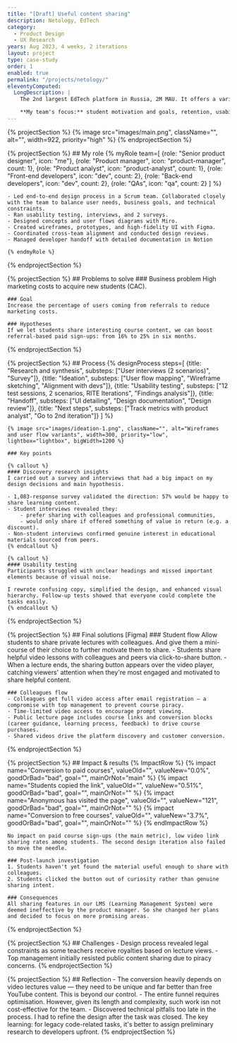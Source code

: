 ```yaml
---
title: "[Draft] Useful content sharing"
description: Netology, EdTech
category:
  - Product Design
  - UX Research
years: Aug 2023, 4 weeks, 2 iterations
layout: project
type: case-study
order: 1
enabled: true
permalink: "/projects/netology/"
eleventyComputed:
  LongDescription: |
    The 2nd largest EdTech platform in Russia, 2M MAU. It offers a variety of online IT courses from 4 months to 2 years long.

    **My team's focus:** student motivation and goals, retention, usability, LMS (Learning Management System), completing homeworks, number of active days, COR, NPS, reducing churn.
---
```


{% projectSection %}
	{% image src="images/main.png", className="", alt="", width=922, priority="high" %}
{% endprojectSection %}

{% projectSection %}
	## My role
	{% myRole team=[
			{role: "Senior product designer", icon: "me"},
			{role: "Product manager", icon: "product-manager", count: 1},
			{role: "Product analyst", icon: "product-analyst", count: 1},
			{role: "Front-end developers", icon: "dev", count: 2},
			{role: "Back-end developers", icon: "dev", count: 2},
			{role: "QAs", icon: "qa", count: 2}
		] %}

	- Led end-to-end design process in a Scrum team. Collaborated closely with the team to balance user needs, business goals, and technical constraints.
	- Ran usability testing, interviews, and 2 surveys.
	- Designed concepts and user flows diagrams with Miro.
	- Created wireframes, prototypes, and high-fidelity UI with Figma.
	- Coordinated cross-team alignment and conducted design reviews.
	- Managed developer handoff with detailed documentation in Notion

	{% endmyRole %}
{% endprojectSection %}

{% projectSection %}
	## Problems to solve
	### Business problem
	High marketing costs to acquire new students (CAC).

	### Goal
	Increase the percentage of users coming from referrals to reduce marketing costs. 

	### Hypotheses
	If we let students share interesting course content, we can boost referral-based paid sign-ups: from 16% to 25% in six months.
{% endprojectSection %}

{% projectSection %}
	## Process
	{% designProcess steps=[
		{title: "Research and synthesis", substeps: ["User interviews (2 scenarios)", "Survey"]},
		{title: "Ideation", substeps: ["User flow mapping", "Wireframe sketching", "Alignment with devs"]},
		{title: "Usability testing", substeps: ["12 test sessions, 2 scenarios, RITE Iterations", "Findings analysis"]},
		{title: "Handoff", substeps: ["UI detailing", "Design documentation", "Design review"]},
		{title: "Next steps", substeps: ["Track metrics with product analyst", "Go to 2nd iteration"]}
	] %} 

	{% image src="images/ideation-1.png", className="", alt="Wireframes and user flow variants", width=300, priority="low", lightbox="lightbox", bigWidth=1200 %}

	### Key points

	{% callout %}
	#### Discovery research insights
	I carried out a survey and interviews that had a big impact on my design decisions and main hypothesis.

	- 1,083-response survey validated the direction: 57% would be happy to share learning content.
	- Student interviews revealed they:
		- prefer sharing with colleagues and professional communities,
		- would only share if offered something of value in return (e.g. a discount).
	- Non-student interviews confirmed genuine interest in educational materials sourced from peers.
	{% endcallout %}

	{% callout %}
	#### Usability testing
	Participants struggled with unclear headings and missed important elements because of visual noise.

	I rewrote confusing copy, simplified the design, and enhanced visual hierarchy. Follow-up tests showed that everyone could complete the tasks easily.
	{% endcallout %}
{% endprojectSection %}

{% projectSection %}
	## Final solutions
	[Figma]
	### Student flow
	Allow students to share private lectures with colleagues. And give them a mini-course of their choice to further motivate them to share.
	- Students share helpful video lessons with colleagues and peers via click-to-share button.
	- When a lecture ends, the sharing button appears over the video player, catching viewers' attention when they're most engaged and motivated to share helpful content.

	### Colleagues flow
	- Colleagues get full video access after email registration — a compromise with top management to prevent course piracy.
	- Time-limited video access to encourage prompt viewing.
	- Public lecture page includes course links and conversion blocks (career guidance, learning process, feedback) to drive course purchases.
	- Shared videos drive the platform discovery and customer conversion.

{% endprojectSection %}


{% projectSection %}
	## Impact & results
	{% ImpactRow %}
		{% impact name="Conversion to paid courses", valueOld="", valueNew="0.0%", goodOrBad="bad", goal="", mainOrNot="main" %}
		{% impact name="Students copied the link", valueOld="", valueNew="0.51%", goodOrBad="bad", goal="", mainOrNot="" %}
		{% impact name="Anonymous has visited the page", valueOld="", valueNew="121", goodOrBad="bad", goal="", mainOrNot="" %}
		{% impact name="Conversion to free courses", valueOld="", valueNew="3.7%", goodOrBad="bad", goal="", mainOrNot="" %}
	{% endImpactRow %}

	No impact on paid course sign-ups (the main metric), low video link sharing rates among students. The second design iteration also failed to move the needle.

	### Post-launch investigation
	1. Students haven't yet found the material useful enough to share with colleagues.
	2. Students clicked the button out of curiosity rather than genuine sharing intent.

	### Consequences
	All sharing features in our LMS (Learning Management System) were deemed ineffective by the product manager. So she changed her plans and decided to focus on more promising areas.
{% endprojectSection %}

{% projectSection %}
	## Challenges
	- Design process revealed legal constraints as some teachers receive royalties based on lecture views.
	- Top management initially resisted public content sharing due to piracy concerns.
{% endprojectSection %}

{% projectSection %}
	## Reflection
	- The conversion heavily depends on video lectures value — they need to be unique and far better than free YouTube content. This is beyond our control.
	- The entire funnel requires optimisation. However, given its length and complexity, such work isn not cost-effective for the team.
	- Discovered technical pitfalls too late in the process. I had to refine the design after the task was closed. The key learning: for legacy code-related tasks, it's better to assign preliminary research to developers upfront.
{% endprojectSection %}